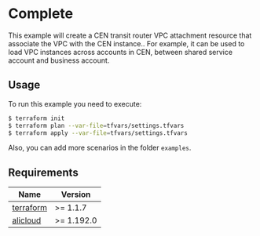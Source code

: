 # Complete
This example will create a CEN transit router VPC attachment resource that associate the VPC with the CEN instance..
For example, it can be used to load VPC instances across accounts in CEN, between shared service account and business account.

## Usage
To run this example you need to execute:

```bash
$ terraform init
$ terraform plan --var-file=tfvars/settings.tfvars
$ terraform apply --var-file=tfvars/settings.tfvars
```

Also, you can add more scenarios in the folder `examples`.

<!-- BEGINNING OF PRE-COMMIT-TERRAFORM DOCS HOOK -->
## Requirements

| Name | Version     |
|------|-------------|
| <a name="requirement_terraform"></a> [terraform](#requirement\_terraform) | \>= 1.1.7   |
| <a name="requirement_alicloud"></a> [alicloud](#requirement\_alicloud) | \>= 1.192.0 |
